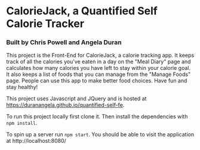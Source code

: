 # CalorieJack, a Quantified Self Calorie Tracker
### Built by Chris Powell and Angela Duran

This project is the Front-End for CalorieJack, a calorie tracking app. It keeps track of all the calories you've eaten in a day on the "Meal Diary" page and calculates how many calories you have left to stay within your calorie goal. It also keeps a list of foods that you can manage from the "Manage Foods" page. People can use this app to make better food choices. Have fun and stay healthy!

This project uses Javascript and JQuery and is hosted at https://duranangela.github.io/quantified-self-fe.

To run this project locally first clone it. Then install the dependencies with `npm install`.

To spin up a server run `npm start`. You should be able to visit the application at http://localhost:8080/
